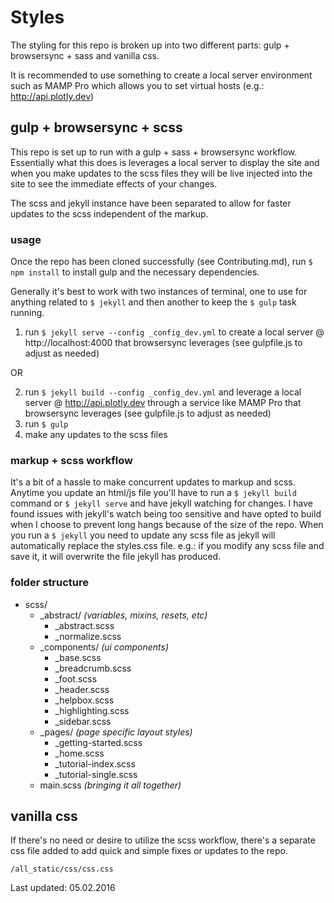 # Styles

The styling for this repo is broken up into two different parts: gulp + browsersync + sass and vanilla css. 

It is recommended to use something to create a local server environment such as MAMP Pro which allows you to set virtual hosts (e.g.: http://api.plotly.dev)

## gulp + browsersync + scss

This repo is set up to run with a gulp + sass + browsersync workflow. Essentially what this does is leverages a local server to display the site and when you make updates to the scss files they will be live injected into the site to see the immediate effects of your changes.

The scss and jekyll instance have been separated to allow for faster updates to the scss independent of the markup.

### usage

Once the repo has been cloned successfully (see Contributing.md), run `$ npm install` to install gulp and the necessary dependencies.

Generally it's best to work with two instances of terminal, one to use for anything related to `$ jekyll` and then another to keep the `$ gulp` task running.


1. run `$ jekyll serve --config _config_dev.yml` to create a local server @ http://localhost:4000 that browsersync leverages (see gulpfile.js to adjust as needed)

OR

2. run `$ jekyll build --config _config_dev.yml` and leverage a local server @ http://api.plotly.dev through a service like MAMP Pro that browsersync leverages (see gulpfile.js to adjust as needed)
3. run `$ gulp`
4. make any updates to the scss files

### markup + scss workflow

It's a bit of a hassle to make concurrent updates to markup and scss. Anytime you update an html/js file you'll have to run a `$ jekyll build` command or `$ jekyll serve` and have jekyll watching for changes. I have found issues with jekyll's watch being too sensitive and have opted to build when I choose to prevent long hangs because of the size of the repo. 
When you run a `$ jekyll` you need to update any scss file as jekyll will automatically replace the styles.css file. e.g.: if you modify any scss file and save it, it will overwrite the file jekyll has produced.

### folder structure

- scss/
   - _abstract/ *(variables, mixins, resets, etc)*
     * _abstract.scss
     * _normalize.scss
   - _components/ *(ui components)*
     * _base.scss
     * _breadcrumb.scss
     * _foot.scss
     * _header.scss
     * _helpbox.scss
     * _highlighting.scss
     * _sidebar.scss
   - _pages/ *(page specific layout styles)*
     * _getting-started.scss
     * _home.scss
     * _tutorial-index.scss
     * _tutorial-single.scss
   - main.scss *(bringing it all together)*


## vanilla css

If there's no need or desire to utilize the scss workflow, there's a separate css file added to add quick and simple fixes or updates to the repo.

`/all_static/css/css.css`

Last updated: 05.02.2016
